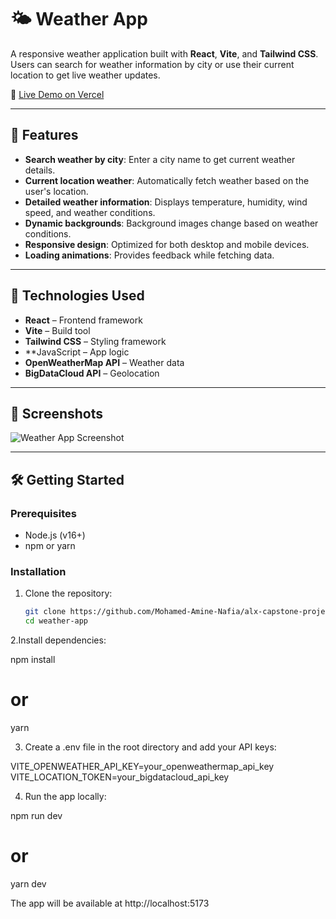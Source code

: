 # 🌤️ Weather App

A responsive weather application built with **React**, **Vite**, and **Tailwind CSS**. Users can search for weather information by city or use their current location to get live weather updates.

🔗 [Live Demo on Vercel](https://alx-capstone-project-weather-app.vercel.app/)

---

## 🚀 Features

- **Search weather by city**: Enter a city name to get current weather details.
- **Current location weather**: Automatically fetch weather based on the user's location.
- **Detailed weather information**: Displays temperature, humidity, wind speed, and weather conditions.
- **Dynamic backgrounds**: Background images change based on weather conditions.
- **Responsive design**: Optimized for both desktop and mobile devices.
- **Loading animations**: Provides feedback while fetching data.

---

## 🧪 Technologies Used

- **React** – Frontend framework
- **Vite** – Build tool
- **Tailwind CSS** – Styling framework
- \*\*JavaScript – App logic
- **OpenWeatherMap API** – Weather data
- **BigDataCloud API** – Geolocation

---

## 📸 Screenshots

![Weather App Screenshot](./weather-app/src/assets/Screenshot.png)

---

## 🛠️ Getting Started

### Prerequisites

- Node.js (v16+)
- npm or yarn

### Installation

1. Clone the repository:
   ```bash
   git clone https://github.com/Mohamed-Amine-Nafia/alx-capstone-project-weather-app.git
   cd weather-app
   ```

2.Install dependencies:

npm install

# or

yarn

3. Create a .env file in the root directory and add your API keys:

VITE_OPENWEATHER_API_KEY=your_openweathermap_api_key
VITE_LOCATION_TOKEN=your_bigdatacloud_api_key

4. Run the app locally:

npm run dev

# or

yarn dev

The app will be available at http://localhost:5173
